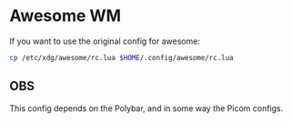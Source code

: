 # Awesome WM

If you want to use the original config for awesome:

```sh
cp /etc/xdg/awesome/rc.lua $HOME/.config/awesome/rc.lua
```

## OBS

This config depends on the Polybar, and in some way the Picom configs.
